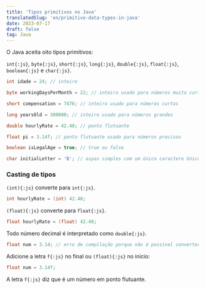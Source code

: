 ```yaml
---
title: 'Tipos primitivos no Java'
translatedSlug: 'en/primitive-data-types-in-java'
date: 2023-07-17
draft: false
tag: Java
---
```


O Java aceita oito tipos primitivos:

`int{:js}`, `byte{:js}`, `short{:js}`, `long{:js}`, `double{:js}`, `float{:js}`, `boolean{:js}` e `char{:js}`.

```java
int idade = 24; // inteiro

byte workingDaysPerMonth = 22; // inteiro usado para números muito curtos

short compensation = 7476; // inteiro usado para números curtos

long yearsOld = 300000; // inteiro usado para números grandes

double hourlyRate = 42.48; // ponto flutuante

float pi = 3.14f; // ponto flutuante usado para números precisos

boolean isLegalAge = true; // true ou false

char initialLetter = 'B'; // aspas simples com um único caractere Unicode
```

### Casting de tipos

`(int){:js}` converte para `int{:js}`.

```java
int hourlyRate = (int) 42.48;
```

`(float){:js}` converte para `float{:js}`.

```java
float hourlyRate = (float) 42.48;
```
Todo número decimal é interpretado como `double{:js}`.

```java
float num = 3.14; // erro de compilação porque não é possível converter implicitamente de double para float
```

Adicione a letra `f{:js}` no final ou `(float){:js}` no início:

```java
float num = 3.14f;
```

A letra `f{:js}` diz que é um número em ponto flutuante.
